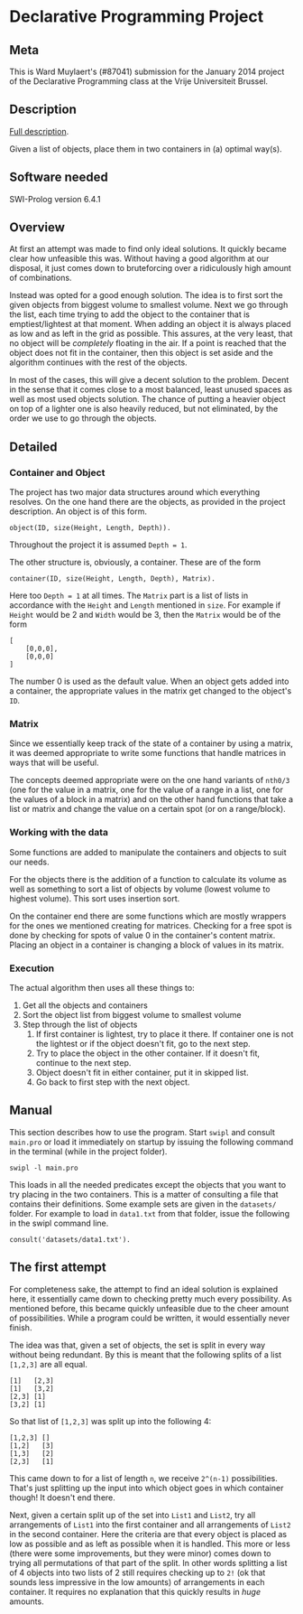 # Declarative Programming Project

## Meta

This is Ward Muylaert's (#87041) submission for the January 2014 project of the
Declarative Programming class at the Vrije Universiteit Brussel.

## Description

[Full description](https://ai.vub.ac.be/node/1208).

Given a list of objects, place them in two containers in (a) optimal way(s).

## Software needed

SWI-Prolog version 6.4.1

## Overview

At first an attempt was made to find only ideal solutions. It quickly became
clear how unfeasible this was. Without having a good algorithm at our disposal,
it just comes down to bruteforcing over a ridiculously high amount of
combinations.

Instead was opted for a good enough solution. The idea is to first sort the
given objects from biggest volume to smallest volume. Next we go through the
list, each time trying to add the object to the container that is
emptiest/lightest at that moment. When adding an object it is always placed as
low and as left in the grid as possible. This assures, at the very least, that
no object will be *completely* floating in the air. If a point is reached that
the object does not fit in the container, then this object is set aside and the
algorithm continues with the rest of the objects.

In most of the cases, this will give a decent solution to the problem. Decent in
the sense that it comes close to a most balanced, least unused spaces as well as
most used objects solution. The chance of putting a heavier object on top of a
lighter one is also heavily reduced, but not eliminated, by the order we use to
go through the objects.

## Detailed

### Container and Object

The project has two major data structures around which everything resolves. On
the one hand there are the objects, as provided in the project description. An
object is of this form.

    object(ID, size(Height, Length, Depth)).

Throughout the project it is assumed `Depth = 1`.

The other structure is, obviously, a container. These are of the form

    container(ID, size(Height, Length, Depth), Matrix).

Here too `Depth = 1` at all times. The `Matrix` part is a list of lists in
accordance with the `Height` and `Length` mentioned in `size`. For example if
`Height` would be 2 and `Width` would be 3, then the `Matrix` would be of the
form

    [
        [0,0,0],
        [0,0,0]
    ]

The number 0 is used as the default value. When an object gets added into a
container, the appropriate values in the matrix get changed to the object's
`ID`.

### Matrix

Since we essentially keep track of the state of a container by using a matrix,
it was deemed appropriate to write some functions that handle matrices in ways
that will be useful.

The concepts deemed appropriate were on the one hand variants of `nth0/3` (one
for the value in a matrix, one for the value of a range in a list, one for the
values of a block in a matrix) and on the other hand functions that take a list
or matrix and change the value on a certain spot (or on a range/block).

### Working with the data

Some functions are added to manipulate the containers and objects to suit our
needs.

For the objects there is the addition of a function to calculate its volume as
well as something to sort a list of objects by volume (lowest volume to highest
volume). This sort uses insertion sort.

On the container end there are some functions which are mostly wrappers for the
ones we mentioned creating for matrices. Checking for a free spot is done by
checking for spots of value 0 in the container's content matrix. Placing an
object in a container is changing a block of values in its matrix.

### Execution

The actual algorithm then uses all these things to:

1. Get all the objects and containers
2. Sort the object list from biggest volume to smallest volume
3. Step through the list of objects
    1. If first container is lightest, try to place it there. If container one
       is not the lightest or if the object doesn't fit, go to the next step.
    2. Try to place the object in the other container. If it doesn't fit,
       continue to the next step.
    3. Object doesn't fit in either container, put it in skipped list.
    4. Go back to first step with the next object.

## Manual

This section describes how to use the program. Start `swipl` and consult `main.pro`
or load it immediately on startup by issuing the following command in the terminal
(while in the project folder).

    swipl -l main.pro

This loads in all the needed predicates except the objects that you want to try
placing in the two containers. This is a matter of consulting a file that
contains their definitions. Some example sets are given in the `datasets/`
folder. For example to load in `data1.txt` from that folder, issue the following
in the swipl command line.

    consult('datasets/data1.txt').

## The first attempt

For completeness sake, the attempt to find an ideal solution is explained here,
it essentially came down to checking pretty much every possibility. As mentioned
before, this became quickly unfeasible due to the cheer amount of possibilities.
While a program could be written, it would essentially never finish.

The idea was that, given a set of objects, the set is split in every way without
being redundant. By this is meant that the following splits of a list `[1,2,3]`
are all equal.

    [1]   [2,3]
    [1]   [3,2]
    [2,3] [1]
    [3,2] [1]

So that list of `[1,2,3]` was split up into the following 4:

    [1,2,3] []
    [1,2]   [3]
    [1,3]   [2]
    [2,3]   [1]

This came down to for a list of length `n`, we receive `2^(n-1)` possibilities.
That's just splitting up the input into which object goes in which container
though! It doesn't end there.

Next, given a certain split up of the set into `List1` and `List2`, try all
arrangements of `List1` into the first container and all arrangements of `List2`
in the second container. Here the criteria are that every object is placed as
low as possible and as left as possible when it is handled. This more or less
(there were some improvements, but they were minor) comes down to trying all
permutations of that part of the split. In other words splitting a list of 4
objects into two lists of 2 still requires checking up to `2!` (ok that sounds
less impressive in the low amounts) of arrangements in each container. It
requires no explanation that this quickly results in *huge* amounts.
